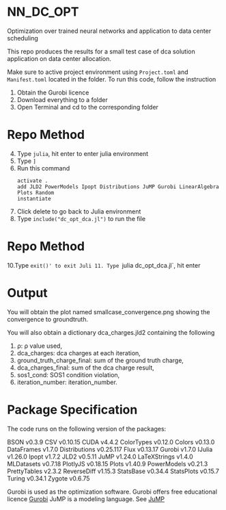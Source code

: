 # NN_DC_OPT
Optimization over trained neural networks and application to data center scheduling

This repo produces the results for a small test case of dca solution application on data center allocation.

Make sure to active project environment using `Project.toml` and `Manifest.toml` located in the folder.
To run this code, follow the instruction

1. Obtain the Gurobi licence
2. Download everything to a folder
3. Open Terminal and cd to the corresponding folder

# Repo Method
4. Type `julia`, hit enter to enter julia environment
5. Type `]`
6. Run this command
   ```
   activate .
   add JLD2 PowerModels Ipopt Distributions JuMP Gurobi LinearAlgebra Plots Random
   instantiate
     ```
9. Click delete to go back to Julia environment
10. Type `include("dc_opt_dca.jl")` to run the file

# Repo Method
10.Type `exit()' to exit Juli
11. Type `julia dc_opt_dca.jl`, hit enter
# Output
You will obtain the plot named smallcase_convergence.png showing the convergence to groundtruth.

You will also obtain a dictionary dca_charges.jld2 containing the following 
1. ρ:                             ρ value used,
2. dca_charges:                   dca charges at each iteration,
3. ground_truth_charge_final:     sum of the ground truth charge,
4. dca_charges_final:             sum of the dca charge result,
5. sos1_cond:                     SOS1 condition violation,
6. iteration_number:              iteration_number.




# Package Specification

The code runs on the following version of the packages:

BSON v0.3.9
CSV v0.10.15
CUDA v4.4.2
ColorTypes v0.12.0
Colors v0.13.0
DataFrames v1.7.0
Distributions v0.25.117
Flux v0.13.17
Gurobi v1.7.0
IJulia v1.26.0
Ipopt v1.7.2
JLD2 v0.5.11
JuMP v1.24.0
LaTeXStrings v1.4.0
MLDatasets v0.7.18
PlotlyJS v0.18.15
Plots v1.40.9
PowerModels v0.21.3
PrettyTables v2.3.2
ReverseDiff v1.15.3
StatsBase v0.34.4
StatsPlots v0.15.7
Turing v0.34.1
Zygote v0.6.75


Gurobi is used as the optimization software. Gurobi offers free educational licence [Gurobi](https://www.gurobi.com)
JuMP is a modeling language. See [JuMP](https://github.com/jump-dev/JuMP.jl)
